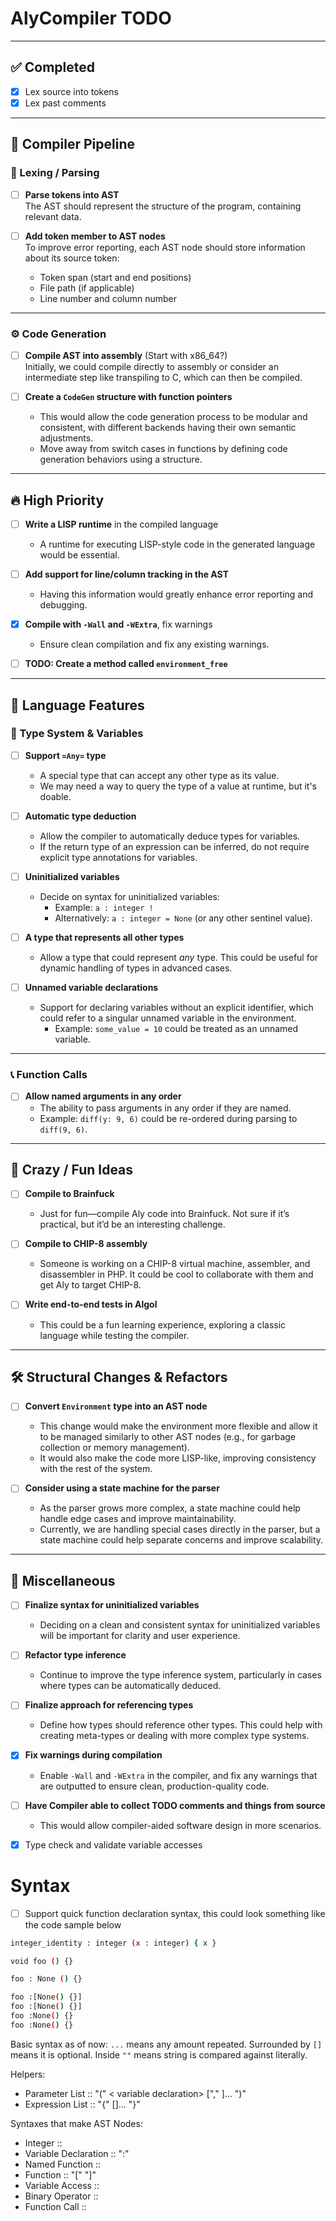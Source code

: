 # AlyCompiler TODO

---

## ✅ Completed

- [x] Lex source into tokens  
- [x] Lex past comments

---

## 🚧 Compiler Pipeline

### 🔁 Lexing / Parsing
- [ ] **Parse tokens into AST**  
  The AST should represent the structure of the program, containing relevant data.

- [ ] **Add token member to AST nodes**  
  To improve error reporting, each AST node should store information about its source token:  
  - Token span (start and end positions)  
  - File path (if applicable)  
  - Line number and column number

---

### ⚙️ Code Generation
- [ ] **Compile AST into assembly** (Start with x86_64?)  
  Initially, we could compile directly to assembly or consider an intermediate step like transpiling to C, which can then be compiled.  

- [ ] **Create a `CodeGen` structure with function pointers**  
  - This would allow the code generation process to be modular and consistent, with different backends having their own semantic adjustments.  
  - Move away from switch cases in functions by defining code generation behaviors using a structure.

---

## 🔥 High Priority

- [ ] **Write a LISP runtime** in the compiled language  
  - A runtime for executing LISP-style code in the generated language would be essential.

- [ ] **Add support for line/column tracking in the AST**  
  - Having this information would greatly enhance error reporting and debugging.

- [x] **Compile with `-Wall` and `-WExtra`**, fix warnings  
  - Ensure clean compilation and fix any existing warnings.

- [ ] **TODO: Create a method called `environment_free`**
---

## 🧠 Language Features

### 🔧 Type System & Variables
- [ ] **Support `=Any=` type**  
  - A special type that can accept any other type as its value.  
  - We may need a way to query the type of a value at runtime, but it's doable.

- [ ] **Automatic type deduction**  
  - Allow the compiler to automatically deduce types for variables.  
  - If the return type of an expression can be inferred, do not require explicit type annotations for variables.

- [ ] **Uninitialized variables**  
  - Decide on syntax for uninitialized variables:  
    - Example: `a : integer !`  
    - Alternatively: `a : integer = None` (or any other sentinel value).

- [ ] **A type that represents all other types**  
  - Allow a type that could represent *any* type. This could be useful for dynamic handling of types in advanced cases.

- [ ] **Unnamed variable declarations**  
  - Support for declaring variables without an explicit identifier, which could refer to a singular unnamed variable in the environment.  
    - Example: `some_value = 10` could be treated as an unnamed variable.

---

### 📞 Function Calls
- [ ] **Allow named arguments in any order**  
  - The ability to pass arguments in any order if they are named.  
  - Example: `diff(y: 9, 6)` could be re-ordered during parsing to `diff(9, 6)`.

---

## 🤯 Crazy / Fun Ideas

- [ ] **Compile to Brainfuck**  
  - Just for fun—compile Aly code into Brainfuck. Not sure if it’s practical, but it’d be an interesting challenge.

- [ ] **Compile to CHIP-8 assembly**  
  - Someone is working on a CHIP-8 virtual machine, assembler, and disassembler in PHP. It could be cool to collaborate with them and get Aly to target CHIP-8.

- [ ] **Write end-to-end tests in Algol**  
  - This could be a fun learning experience, exploring a classic language while testing the compiler.

---

## 🛠️ Structural Changes & Refactors

- [ ] **Convert `Environment` type into an AST node**  
  - This change would make the environment more flexible and allow it to be managed similarly to other AST nodes (e.g., for garbage collection or memory management).  
  - It would also make the code more LISP-like, improving consistency with the rest of the system.

- [ ] **Consider using a state machine for the parser**  
  - As the parser grows more complex, a state machine could help handle edge cases and improve maintainability.  
  - Currently, we are handling special cases directly in the parser, but a state machine could help separate concerns and improve scalability.

---

## 📌 Miscellaneous

- [ ] **Finalize syntax for uninitialized variables**  
  - Deciding on a clean and consistent syntax for uninitialized variables will be important for clarity and user experience.

- [ ] **Refactor type inference**  
  - Continue to improve the type inference system, particularly in cases where types can be automatically deduced.

- [ ] **Finalize approach for referencing types**  
  - Define how types should reference other types. This could help with creating meta-types or dealing with more complex type systems.

- [x] **Fix warnings during compilation**  
  - Enable `-Wall` and `-WExtra` in the compiler, and fix any warnings that are outputted to ensure clean, production-quality code.

- [ ] **Have Compiler able to collect TODO comments and things from source**
  - This would allow compiler-aided software design in more scenarios.

- [x] Type check and validate variable accesses

# Syntax

- [ ] Support quick function declaration syntax, this could look something like the code sample below
```bash
integer_identity : integer (x : integer) { x }

void foo () {}

foo : None () {}

foo :[None() {}]
foo :[None() {}]
foo :None() {}
foo :None() {}
```

Basic syntax as of now:
`...` means any amount repeated.
Surrounded by `[]` means it is optional.
Inside `""` means string is compared against literally.

Helpers:
  - Parameter List :: "(" < variable declaration> ["," <variable declaration>]... ")"
  - Expression List :: "{" <expression> [<expression>]... "}"

Syntaxes that make AST Nodes:
- Integer :: <positive-or-negative-integer>
- Variable Declaration :: <symbol> ":" <type>
- Named Function :: <variable declaration> <parameter list> <expression list>
- Function :: "[" <type> <parameter list> <expression list> "]"
- Variable Access :: <symbol>
- Binary Operator :: <expression> <operator> <expression>
- Function Call :: <symbol> <parameter list>